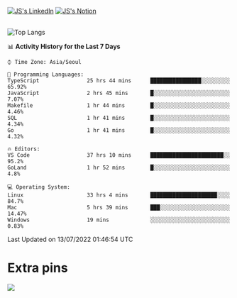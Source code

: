 
[![JS's LinkedIn](https://img.shields.io/badge/LinkedIn-blue?style=for-the-badge&logo=linkedin)](https://www.linkedin.com/in/jaeseung-lee-5a2a32139/) 
[![JS's Notion](https://img.shields.io/badge/Notion-black?style=for-the-badge&logo=notion)](https://bit.ly/ljswiki1) <br><br>
<!-- ![JS's GitHub stats](https://github-readme-stats-lemon-five.vercel.app/api?username=tkxkd0159&hide=contribs,prs,stars,issues&show_icons=true&theme=react&include_all_commits=true)   -->
![Top Langs](https://github-readme-stats-lemon-five.vercel.app/api/top-langs/?username=tkxkd0159&layout=compact&hide=jupyter%20notebook,scss,html,css&langs_count=10)  


<!--START_SECTION:waka-->
📊 **Activity History for the Last 7 Days** 

```text
⌚︎ Time Zone: Asia/Seoul

💬 Programming Languages: 
TypeScript               25 hrs 44 mins      ████████████████░░░░░░░░░   65.92% 
JavaScript               2 hrs 45 mins       █░░░░░░░░░░░░░░░░░░░░░░░░   7.07% 
Makefile                 1 hr 44 mins        █░░░░░░░░░░░░░░░░░░░░░░░░   4.46% 
SQL                      1 hr 41 mins        █░░░░░░░░░░░░░░░░░░░░░░░░   4.34% 
Go                       1 hr 41 mins        █░░░░░░░░░░░░░░░░░░░░░░░░   4.32%

🔥 Editors: 
VS Code                  37 hrs 10 mins      ███████████████████████░░   95.2% 
GoLand                   1 hr 52 mins        █░░░░░░░░░░░░░░░░░░░░░░░░   4.8%

💻 Operating System: 
Linux                    33 hrs 4 mins       █████████████████████░░░░   84.7% 
Mac                      5 hrs 39 mins       ███░░░░░░░░░░░░░░░░░░░░░░   14.47% 
Windows                  19 mins             ░░░░░░░░░░░░░░░░░░░░░░░░░   0.83%

```


 Last Updated on 13/07/2022 01:46:54 UTC
<!--END_SECTION:waka-->

# Extra pins
<!-- <a href="https://github.com/tkxkd0159/go-chain">
  <img align="center" src="https://github-readme-stats-lemon-five.vercel.app/api/pin/?username=tkxkd0159&repo=go-chain&theme=react" />
</a> -->
<a href="https://github.com/tkxkd0159/dsalgo">
  <img align="center" src="https://github-readme-stats-lemon-five.vercel.app/api/pin/?username=tkxkd0159&repo=dsalgo&theme=react" />
</a>

<!---
- 🔭 I’m currently working on ...
- 🌱 I’m currently learning blockchain and distributed network
- 👯 I’m looking to collaborate on ...
- 🤔 I’m looking for help with ...
- 💬 Ask me about ...
- 📫 How to reach me: ...
- 😄 Pronouns: ...
- ⚡ Fun fact: ...
-->
